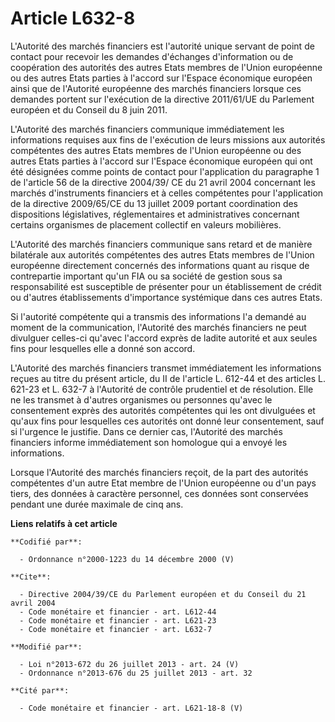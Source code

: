 # Article L632-8

L'Autorité des marchés financiers est l'autorité unique servant de point de contact pour recevoir les demandes d'échanges
d'information ou de coopération des autorités des autres Etats membres de l'Union européenne ou des autres Etats parties à
l'accord sur l'Espace économique européen ainsi que de l'Autorité européenne des marchés financiers lorsque ces demandes
portent sur l'exécution de la directive 2011/61/UE du Parlement européen et du Conseil du 8 juin 2011. 

L'Autorité des marchés financiers communique immédiatement les informations requises aux fins de l'exécution de leurs
missions aux autorités compétentes des autres Etats membres de l'Union européenne ou des autres Etats parties à l'accord sur
l'Espace économique européen qui ont été désignées comme points de contact pour l'application du paragraphe 1 de l'article 56
de la directive 2004/39/ CE du 21 avril 2004 concernant les marchés d'instruments financiers et à celles compétentes pour
l'application de la directive 2009/65/CE du 13 juillet 2009 portant coordination des dispositions législatives,
réglementaires et administratives concernant certains organismes de placement collectif en valeurs mobilières. 

L'Autorité des marchés financiers communique sans retard et de manière bilatérale aux autorités compétentes des autres Etats
membres de l'Union européenne directement concernés des informations quant au risque de contrepartie important qu'un FIA ou
sa société de gestion sous sa responsabilité est susceptible de présenter pour un établissement de crédit ou d'autres
établissements d'importance systémique dans ces autres Etats. 

Si l'autorité compétente qui a transmis des informations l'a demandé au moment de la communication, l'Autorité des marchés
financiers ne peut divulguer celles-ci qu'avec l'accord exprès de ladite autorité et aux seules fins pour lesquelles elle a
donné son accord. 

L'Autorité des marchés financiers transmet immédiatement les informations reçues au titre du présent article, du II de
l'article L. 612-44 et des articles L. 621-23 et L. 632-7 à l'Autorité de contrôle prudentiel et de résolution. Elle ne les
transmet à d'autres organismes ou personnes qu'avec le consentement exprès des autorités compétentes qui les ont divulguées
et qu'aux fins pour lesquelles ces autorités ont donné leur consentement, sauf si l'urgence le justifie. Dans ce dernier cas,
l'Autorité des marchés financiers informe immédiatement son homologue qui a envoyé les informations.

Lorsque l'Autorité des marchés financiers reçoit, de la part des autorités compétentes d'un autre Etat membre de l'Union
européenne ou d'un pays tiers, des données à caractère personnel, ces données sont conservées pendant une durée maximale de
cinq ans.

**Liens relatifs à cet article**

	**Codifié par**:

	  - Ordonnance n°2000-1223 du 14 décembre 2000 (V)

	**Cite**:

	  - Directive 2004/39/CE du Parlement européen et du Conseil du 21 avril 2004
	  - Code monétaire et financier - art. L612-44
	  - Code monétaire et financier - art. L621-23
	  - Code monétaire et financier - art. L632-7

	**Modifié par**:

	  - Loi n°2013-672 du 26 juillet 2013 - art. 24 (V)
	  - Ordonnance n°2013-676 du 25 juillet 2013 - art. 32

	**Cité par**:

	  - Code monétaire et financier - art. L621-18-8 (V)
